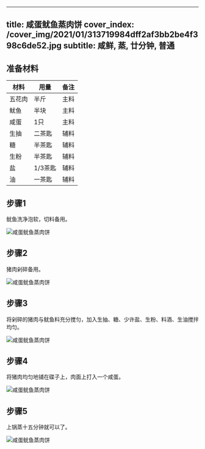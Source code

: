
---
title: 咸蛋鱿鱼蒸肉饼
cover_index: /cover_img/2021/01/313719984dff2af3bb2be4f398c6de52.jpg
subtitle: 咸鲜, 蒸, 廿分钟, 普通
---

## 准备材料

| 材料     | 用量 | 备注|
| ------- | ----- | --- |
| 五花肉 | 半斤| 主料 |
| 鱿鱼 | 半块| 主料 |
| 咸蛋 | 1只| 主料 |
| 生抽 | 二茶匙| 辅料 |
| 糖 | 半茶匙| 辅料 |
| 生粉 | 半茶匙| 辅料 |
| 盐 | 1/3茶匙| 辅料 |
| 油 | 一茶匙| 辅料 |

## 步骤1

鱿鱼洗净泡软，切料备用。

![咸蛋鱿鱼蒸肉饼](https://i8.meishichina.com/attachment/recipe/201001/201001181011331.JPG?x-oss-process=style/p320) 

## 步骤2

猪肉剁碎备用。

![咸蛋鱿鱼蒸肉饼](https://i8.meishichina.com/attachment/recipe/201001/201001181014353.JPG?x-oss-process=style/p320) 

## 步骤3

将剁碎的猪肉与鱿鱼料充分搅匀，加入生抽、糖、少许盐、生粉、料酒、生油搅拌均匀。

![咸蛋鱿鱼蒸肉饼](https://i8.meishichina.com/attachment/recipe/201001/201001181016548.JPG?x-oss-process=style/p320) 

## 步骤4

将猪肉均匀地铺在碟子上，肉面上打入一个咸蛋。

![咸蛋鱿鱼蒸肉饼](https://i8.meishichina.com/attachment/recipe/201001/201001181106258.JPG?x-oss-process=style/p320) 

## 步骤5

上锅蒸十五分钟就可以了。

![咸蛋鱿鱼蒸肉饼](https://i8.meishichina.com/attachment/recipe/201001/201001181107363.JPG?x-oss-process=style/p320) 

